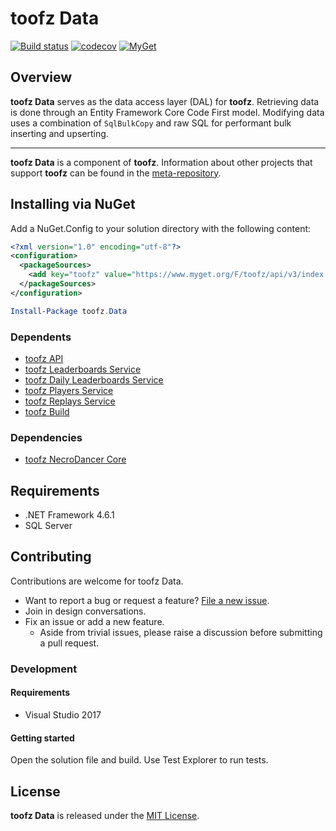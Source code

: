 # toofz Data

[![Build status](https://ci.appveyor.com/api/projects/status/cowbksjnikl2928m/branch/master?svg=true)](https://ci.appveyor.com/project/leonard-thieu/toofz-necrodancer-entityframework/branch/master)
[![codecov](https://codecov.io/gh/leonard-thieu/toofz-data/branch/master/graph/badge.svg)](https://codecov.io/gh/leonard-thieu/toofz-data)
[![MyGet](https://img.shields.io/myget/toofz/v/toofz.Data.svg)](https://www.myget.org/feed/toofz/package/nuget/toofz.Data)

## Overview

**toofz Data** serves as the data access layer (DAL) for **toofz**. Retrieving data is done through an Entity Framework Core Code First model. 
Modifying data uses a combination of `SqlBulkCopy` and raw SQL for performant bulk inserting and upserting.

---

**toofz Data** is a component of **toofz**. 
Information about other projects that support **toofz** can be found in the [meta-repository](https://github.com/leonard-thieu/toofz-necrodancer).

## Installing via NuGet

Add a NuGet.Config to your solution directory with the following content:

```xml
<?xml version="1.0" encoding="utf-8"?>
<configuration>
  <packageSources>
    <add key="toofz" value="https://www.myget.org/F/toofz/api/v3/index.json" />
  </packageSources>
</configuration>
```

```powershell
Install-Package toofz.Data
```

### Dependents

* [toofz API](https://github.com/leonard-thieu/api.toofz.com)
* [toofz Leaderboards Service](https://github.com/leonard-thieu/leaderboards-service)
* [toofz Daily Leaderboards Service](https://github.com/leonard-thieu/daily-leaderboards-service)
* [toofz Players Service](https://github.com/leonard-thieu/players-service)
* [toofz Replays Service](https://github.com/leonard-thieu/replays-service)
* [toofz Build](https://github.com/leonard-thieu/toofz-build)

### Dependencies

* [toofz NecroDancer Core](https://github.com/leonard-thieu/toofz-necrodancer-core)

## Requirements

* .NET Framework 4.6.1
* SQL Server

## Contributing

Contributions are welcome for toofz Data.

* Want to report a bug or request a feature? [File a new issue](https://github.com/leonard-thieu/toofz-steam/issues).
* Join in design conversations.
* Fix an issue or add a new feature.
  * Aside from trivial issues, please raise a discussion before submitting a pull request.

### Development

#### Requirements

* Visual Studio 2017

#### Getting started

Open the solution file and build. Use Test Explorer to run tests.

## License

**toofz Data** is released under the [MIT License](LICENSE).
